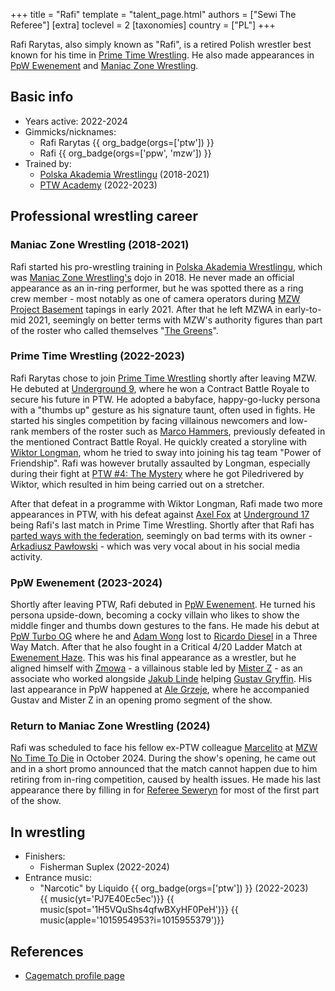 +++
title = "Rafi"
template = "talent_page.html"
authors = ["Sewi The Referee"]
[extra]
toclevel = 2
[taxonomies]
country = ["PL"]
+++

Rafi Rarytas, also simply known as "Rafi", is a retired Polish wrestler best known for his time in [Prime Time Wrestling](@/o/ptw.md). He also made appearances in [PpW Ewenement](@/o/ppw.md) and [Maniac Zone Wrestling](@/o/mzw.md).

## Basic info
* Years active: 2022-2024
* Gimmicks/nicknames:
  - Rafi Rarytas {{ org_badge(orgs=['ptw']) }}
  - Rafi {{ org_badge(orgs=['ppw', 'mzw']) }}
* Trained by:
  - [Polska Akademia Wrestlingu](@/o/paw.md) (2018-2021)
  - [PTW Academy](@/o/ptw-academy.md) (2022-2023)

## Professional wrestling career

### Maniac Zone Wrestling (2018-2021)

Rafi started his pro-wrestling training in [Polska Akademia Wrestlingu](@/o/paw.md), which was [Maniac Zone Wrestling's](@/o/mzw.md) dojo in 2018. He never made an official appearance as an in-ring performer, but he was spotted there as a ring crew member - most notably as one of camera operators during [MZW Project Basement](@/e/project-basement.md) tapings in early 2021. After that he left MZWA in early-to-mid 2021, seemingly on better terms with MZW's authority figures than part of the roster who called themselves "[The Greens](@/a/the-greens.md)".

### Prime Time Wrestling (2022-2023)

Rafi Rarytas chose to join [Prime Time Wrestling](@/o/ptw.md) shortly after leaving MZW. He debuted at [Underground 9](@/e/ptw/2022-10-30-ptw-underground-9.md), where he won a Contract Battle Royale to secure his future in PTW. He adopted a babyface, happy-go-lucky persona with a "thumbs up" gesture as his signature taunt, often used in fights. He started his singles competition by facing villainous newcomers and low-rank members of the roster such as [Marco Hammers](@/w/marco-hammers.md), previously defeated in the mentioned Contract Battle Royal. He quickly created a storyline with [Wiktor Longman](@/w/wiktor-longman.md), whom he tried to sway into joining his tag team "Power of Friendship". Rafi was however brutally assaulted by Longman, especially during their fight at [PTW #4: The Mystery](@/e/ptw/2023-06-25-ptw-4-mystery.md) where he got Piledrivered by Wiktor, which resulted in him being carried out on a stretcher.

After that defeat in a programme with Wiktor Longman, Rafi made two more appearances in PTW, with his defeat against [Axel Fox](@/w/axel-fox.md) at [Underground 17](@/e/ptw/2023-09-03-ptw-underground-17.md) being Rafi's last match in Prime Time Wrestling. Shortly after that Rafi has [parted ways with the federation](@/a/ptw-exits.md), seemingly on bad terms with its owner - [Arkadiusz Pawłowski](@/w/pan-pawlowski.md) - which was very vocal about in his social media activity.

### PpW Ewenement (2023-2024)

Shortly after leaving PTW, Rafi debuted in [PpW Ewenement](@/o/ppw.md). He turned his persona upside-down, becoming a cocky villain who likes to show the middle finger and thumbs down gestures to the fans. He made his debut at [PpW Turbo OG](@/e/ppw/2023-12-08-ppw-turbo-og.md) where he and [Adam Wong](@/w/adam-wong.md) lost to [Ricardo Diesel](@/w/ricardo-diesel.md) in a Three Way Match. After that he also fought in a Critical 4/20 Ladder Match at [Ewenement Haze](@/e/ppw/2024-04-20-ppw-ewenement-haze.md). This was his final appearance as a wrestler, but he aligned himself with [Zmowa](@/a/the-collusion.md) - a villainous stable led by [Mister Z](@/w/mister-z.md) - as an associate who worked alongside [Jakub Linde](@/w/jakub-linde.md) helping [Gustav Gryffin](@/w/gustav-gryffin.md). His last appearance in PpW happened at [Ale Grzeje](@/e/ppw/2024-07-13-ppw-ale-grzeje.md), where he accompanied Gustav and Mister Z in an opening promo segment of the show.

### Return to Maniac Zone Wrestling (2024)

Rafi was scheduled to face his fellow ex-PTW colleague [Marcelito](@/w/marcelito.md) at [MZW No Time To Die](@/e/mzw/2024-10-12-mzw-no-time-to-die.md) in October 2024. During the show's opening, he came out and in a short promo announced that the match cannot happen due to him retiring from in-ring competition, caused by health issues. He made his last appearance there by filling in for [Referee Seweryn](@/w/sedzia-seweryn.md) for most of the first part of the show.

## In wrestling

* Finishers:
  - Fisherman Suplex (2022-2024)
* Entrance music:
  - "Narcotic" by Liquido
 {{ org_badge(orgs=['ptw']) }} (2022-2023) <br>
 {{ music(yt='PJ7E40Ec5ec')}}
 {{ music(spot='1H5VQuShs4qfwBXyHF0PeH')}}
 {{ music(apple='1015954953?i=1015955379')}}

## References

* [Cagematch profile page](https://www.cagematch.net/?id=2&nr=27249)
